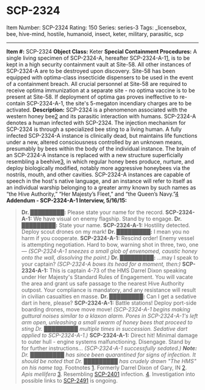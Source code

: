 # SCP-2324
Item Number: SCP-2324
Rating: 150
Series: series-3
Tags: _licensebox, bee, hive-mind, hostile, humanoid, insect, keter, military, parasitic, scp

---

**Item #:** SCP-2324
**Object Class:** Keter
**Special Containment Procedures:** A single living specimen of SCP-2324-A, hereafter SCP-2324-A-1[1](javascript:;), is to be kept in a high security containment vault at Site-58. All other instances of SCP-2324-A are to be destroyed upon discovery. Site-58 has been equipped with optima-class insecticide dispensers to be used in the event of a containment breach. All crucial personnel at Site-58 are required to receive optima immunization at a separate site - no optima vaccine is to be present at Site-58. If deployment of optima gas proves ineffective to re-contain SCP-2324-A-1, the site's 5-megaton incendiary charges are to be activated.
**Description:** SCP-2324 is a phenomenon associated with the western honey bee[2](javascript:;) and its parasitic interaction with humans. SCP-2324-A denotes a human infected with SCP-2324. The injection mechanism for SCP-2324 is through a specialized bee sting to a living human.
A fully infected SCP-2324-A instance is clinically dead, but maintains life functions under a new, altered consciousness controlled by an unknown means, presumably by bees within the body of the individual instance. The brain of an SCP-2324-A instance is replaced with a new structure superficially resembling a beehive[3](javascript:;), in which regular honey bees produce, nurture, and deploy biologically modified, notably more aggressive honeybees via the nostrils, mouth, and other cavities. SCP-2324-A instances are capable of speech in the host's native language, and an instance will refer to itself as an individual warship belonging to a greater army known by such names as “the Hive Authority,” “Her Majesty’s Fleet,” and “the Queen’s Navy.”[4](javascript:;)
**Addendum - SCP-2324-A-1 Interview, 5/16/15:**
> **Dr. █████████:** Please state your name for the record.
> **SCP-2324-A-1:** We have visual on enemy flagship. Stand by to engage.
> **Dr. █████████:** State your name.
> **SCP-2324-A-1:** Hostility detected. Deploy scout drones on my mark!
> **Dr. █████████:** I mean you no harm if you cooperate.
> **SCP-2324-A-1:** Rescind order! Enemy vessel is attempting negotiation. Hard to bow, warning shot in three, two, one—
> _(SCP-2324-A-1 sneezes a small glob of envenomed, caustic honey onto the wall, dissolving the paint.)_
> **Dr. █████████:** …may I speak to your captain?
> _(SCP-2324-A bows its head for a moment, then:)_
> **SCP-2324-A-1:** This is captain 4-73 of the HMS Darrel Dixon speaking under Her Majesty's Standard Rules of Engagement. You will vacate the area and grant us safe passage to the nearest Hive Authority outpost. Your compliance is mandatory, and any resistance will result in civilian casualties en masse.
> **Dr. █████████:** Can I get a sedative dart in here, please?
> **SCP-2324-A-1:** Battle stations! Deploy port-side boarding drones, move move move!
> _(SCP-2324-A-1 begins making guttural noises similar to a klaxon alarm. Pores in SCP-2324-A-1's left arm open, unleashing a small swarm of honey bees that proceed to sting Dr. █████████ multiple times in succession. Sedative dart applied to SCP-2324-A-1.)_
> **SCP-2324-A-1:** Direct hit! Minimal damage to outer hull - engine systems malfunctioning. Disengage. Stand by for further instructions…
> _(SCP-2324-A-1 successfully sedated.)_
> _**Note:** Dr. █████████ has since been quarantined for signs of infection. It should be noted that Dr. █████████ has crudely drawn "The HMS" on his name tag._
Footnotes
[1](javascript:;). Formerly Darrel Dixon of Gary, IN
[2](javascript:;). _Apis mellifera_
[3](javascript:;). Resembling [SCP-2401](/scp-2401) infection.
[4](javascript:;). Investigation into possible links to [SCP-2491](/scp-2491) is ongoing.